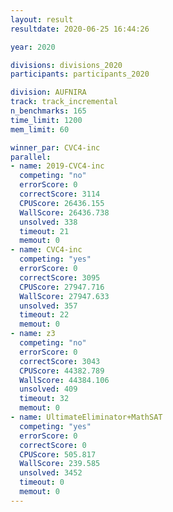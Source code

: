 ```yaml
---
layout: result
resultdate: 2020-06-25 16:44:26

year: 2020

divisions: divisions_2020
participants: participants_2020

division: AUFNIRA
track: track_incremental
n_benchmarks: 165
time_limit: 1200
mem_limit: 60

winner_par: CVC4-inc
parallel:
- name: 2019-CVC4-inc
  competing: "no"
  errorScore: 0
  correctScore: 3114
  CPUScore: 26436.155
  WallScore: 26436.738
  unsolved: 338
  timeout: 21
  memout: 0
- name: CVC4-inc
  competing: "yes"
  errorScore: 0
  correctScore: 3095
  CPUScore: 27947.716
  WallScore: 27947.633
  unsolved: 357
  timeout: 22
  memout: 0
- name: z3
  competing: "no"
  errorScore: 0
  correctScore: 3043
  CPUScore: 44382.789
  WallScore: 44384.106
  unsolved: 409
  timeout: 32
  memout: 0
- name: UltimateEliminator+MathSAT
  competing: "yes"
  errorScore: 0
  correctScore: 0
  CPUScore: 505.817
  WallScore: 239.585
  unsolved: 3452
  timeout: 0
  memout: 0
---
```

